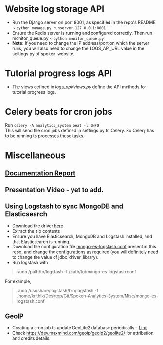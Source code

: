 # Website log storage API

- Run the Django server on port 8001, as specified in the repo's README ~ ```python manage.py runserver 127.0.0.1:8001```
- Ensure the Redis server is running and configured correctly. Then run monitor_queue.py ~ ```python monitor_queue.py```
- **Note:** If you need to change the IP address/port on which the server runs, you will also need to change the LOGS_API_URL value in the settings.py of spoken-website.

# Tutorial progress logs API

- The views defined in *logs_api/views.py* define the API methods for tutorial progress logs.

# Celery beats for cron jobs

Run ```celery -A analytics_system beat -l INFO```  
This will send the cron jobs defined in settings.py to Celery. So Celery has to be running to processes these tasks.

# Miscellaneous

## [Documentation Report](https://docs.google.com/document/d/1YXwQmeMuMrX0YKncGss35xBPszmqwgO2zt37Oj0-0Vk/edit)

## Presentation Video - yet to add.

## Using Logstash to sync MongoDB and Elasticsearch

- Download the driver [here](https://dbschema.com/jdbc-driver/MongoDb.html)
- Extract the zip contents
- Ensure you have Elasticsearch, MongoDB and Logstash installed, and that Elasticsearch is running.
- Download the configuration file [mongo-es-logstash.conf](../Misc/mongo-es-logstash.conf) present in this repo, and change the configurations as required (you will definitely need to change the value of jdbc_driver_library).
- Run logstash with
> sudo /path/to/logstash -f /path/to/mongo-es-logstash.conf    
  
For example,    
  
> sudo /usr/share/logstash/bin/logstash -f /home/krithik/Desktop/Git/Spoken-Analytics-System/Misc/mongo-es-logstash.conf    

## GeoIP

- Creating a cron job to update GeoLite2 database periodically - [Link](https://mauteam.org/mautic/mautic-admins/solved-maxmind-geolite2-database-not-updating/)
- Check https://dev.maxmind.com/geoip/geoip2/geolite2/ for attribution and credits details.